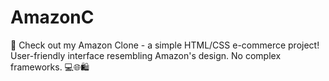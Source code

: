 # AmazonC
🚀 Check out my Amazon Clone - a simple HTML/CSS e-commerce project! User-friendly interface resembling Amazon's design. No complex frameworks. 💻🌐🛍️
